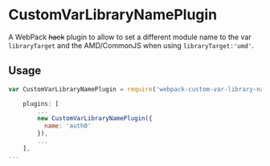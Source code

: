 # CustomVarLibraryNamePlugin

A WebPack ~~hack~~ plugin to allow to set a different module name to the var `libraryTarget` and the AMD/CommonJS when using `libraryTarget:'umd'`.

## Usage

```js
var CustomVarLibraryNamePlugin = require('webpack-custom-var-library-name-plugin');

    plugins: [
        ...
        new CustomVarLibraryNamePlugin({
          name: 'auth0'
        }),
        ...
    ],
...

